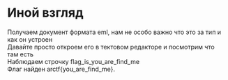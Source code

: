 # Иной взгляд
Получаем документ формата eml, нам не особо важно что это за тип и как он устроен  
Давайте просто откроем его в тектовом редакторе и посмотрим что там есть  
Наблюдаем строчку flag_is_you_are_find_me  
Флаг найден arctf{you_are_find_me}.  
